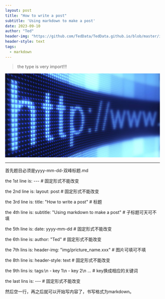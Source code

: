 ```yaml
---
layout: post
title: "How to write a post"
subtitle: 'Using markdown to make a post'
date: 2023-09-10
author: "Ted"
header-img: "https://github.com/TedData/TedData.github.io/blob/master/img/post-bg-web.jpg"
header-style: text
tags:
  - markdown
---
```


> the type is very import!!!

![](https://github.com/TedData/TedData.github.io/blob/master/img/post-bg-web.jpg)

---

首先题目必须是yyyy-mm-dd-双峰标题.md

the 1st line is: --- # 固定形式不能改变

the 2nd line is: layout: post # 固定形式不能改变

the 3rd line is: title: "How to write a post" # 标题

the 4th line is: subtitle: "Using markdown to make a post" # 子标题可天可不填

the 5th line is: date: yyyy-mm-dd # 固定形式不能改变

the 6th line is: author: "Ted" # 固定形式不能改变

the 7th lins is: header-img: "img/pricture_name.xxx" # 图片可填可不填

the 8th line is: header-style: text # 固定形式不能改变

the 9th lins is: tags:\n  - key 1\n  - key 2\n  ... # key换成相应的关键词

the last lins is: --- # 固定形式不能改变

然后空一行，再之后就可以开始写内容了，书写格式为markdown。

